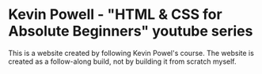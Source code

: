 # Kevin Powell - "HTML & CSS for Absolute Beginners" youtube series

This is a website created by following Kevin Powel's course. The website is created as a follow-along build, not by building it from scratch myself.